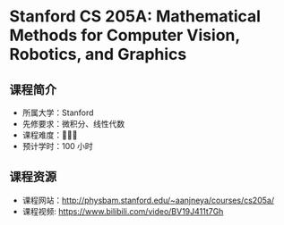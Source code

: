 # Stanford CS 205A: Mathematical Methods for Computer Vision, Robotics, and Graphics

## 课程简介

- 所属大学：Stanford
- 先修要求：微积分、线性代数
- 课程难度：🌟🌟🌟
- 预计学时：100 小时

## 课程资源

- 课程网站：<http://physbam.stanford.edu/~aanjneya/courses/cs205a/>
- 课程视频: https://www.bilibili.com/video/BV19J411t7Gh

